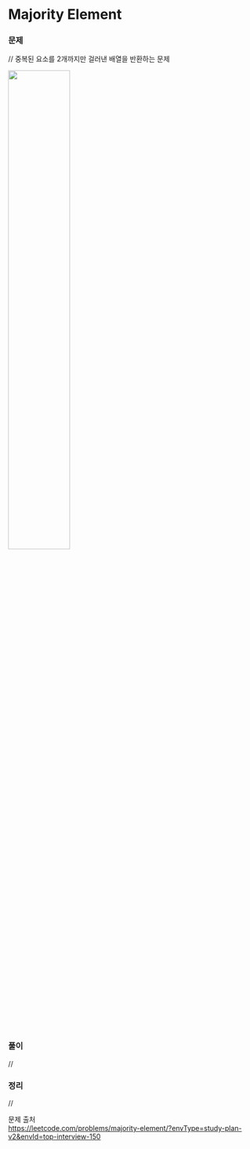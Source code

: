 # Majority Element


### 문제
// 
중복된 요소를 2개까지만 걸러낸 배열을 반환하는 문제

<img width="50%" src = "https://hackmd.io/_uploads/SJs7uEiKp.png">

### 풀이 <br>
//

### 정리 <br>
//

문제 출처 <br>
https://leetcode.com/problems/majority-element/?envType=study-plan-v2&envId=top-interview-150
